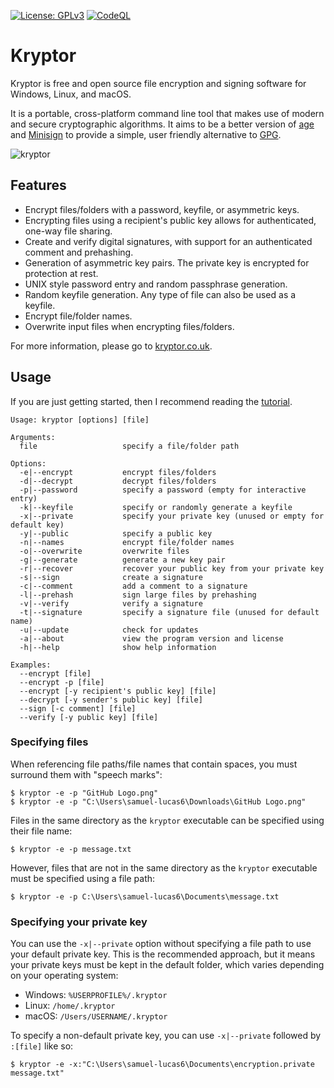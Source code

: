 [![License: GPLv3](https://img.shields.io/badge/License-GPL%20v3-blue.svg)](http://www.gnu.org/licenses/gpl-3.0)
[![CodeQL](https://github.com/samuel-lucas6/Kryptor/actions/workflows/codeql-analysis.yml/badge.svg)](https://github.com/samuel-lucas6/Kryptor/actions)

# Kryptor
Kryptor is free and open source file encryption and signing software for Windows, Linux, and macOS.

It is a portable, cross-platform command line tool that makes use of modern and secure cryptographic algorithms. It aims to be a better version of [age](https://github.com/FiloSottile/age) and [Minisign](https://github.com/jedisct1/minisign) to provide a simple, user friendly alternative to [GPG](https://gnupg.org/).

![kryptor](https://user-images.githubusercontent.com/63159663/110021517-c0af3500-7d22-11eb-9acd-02ba9f24617c.gif)

## Features
- Encrypt files/folders with a password, keyfile, or asymmetric keys.
- Encrypting files using a recipient's public key allows for authenticated, one-way file sharing.
- Create and verify digital signatures, with support for an authenticated comment and prehashing.
- Generation of asymmetric key pairs. The private key is encrypted for protection at rest.
- UNIX style password entry and random passphrase generation.
- Random keyfile generation. Any type of file can also be used as a keyfile.
- Encrypt file/folder names.
- Overwrite input files when encrypting files/folders.

For more information, please go to [kryptor.co.uk](https://www.kryptor.co.uk/).

## Usage
If you are just getting started, then I recommend reading the [tutorial](https://www.kryptor.co.uk/tutorial).
```
Usage: kryptor [options] [file]

Arguments:
  file                   specify a file/folder path

Options:
  -e|--encrypt           encrypt files/folders
  -d|--decrypt           decrypt files/folders
  -p|--password          specify a password (empty for interactive entry)
  -k|--keyfile           specify or randomly generate a keyfile
  -x|--private           specify your private key (unused or empty for default key)
  -y|--public            specify a public key
  -n|--names             encrypt file/folder names
  -o|--overwrite         overwrite files
  -g|--generate          generate a new key pair
  -r|--recover           recover your public key from your private key
  -s|--sign              create a signature
  -c|--comment           add a comment to a signature
  -l|--prehash           sign large files by prehashing
  -v|--verify            verify a signature
  -t|--signature         specify a signature file (unused for default name)
  -u|--update            check for updates
  -a|--about             view the program version and license
  -h|--help              show help information

Examples:
  --encrypt [file]
  --encrypt -p [file]
  --encrypt [-y recipient's public key] [file]
  --decrypt [-y sender's public key] [file]
  --sign [-c comment] [file]
  --verify [-y public key] [file]
  ```

### Specifying files
When referencing file paths/file names that contain spaces, you must surround them with "speech marks":
```
$ kryptor -e -p "GitHub Logo.png"
$ kryptor -e -p "C:\Users\samuel-lucas6\Downloads\GitHub Logo.png"
```
Files in the same directory as the `kryptor` executable can be specified using their file name:
```
$ kryptor -e -p message.txt
```
However, files that are not in the same directory as the `kryptor` executable must be specified using a file path:
```
$ kryptor -e -p C:\Users\samuel-lucas6\Documents\message.txt
```
### Specifying your private key
You can use the `-x|--private` option without specifying a file path to use your default private key. This is the recommended approach, but it means your private keys must be kept in the default folder, which varies depending on your operating system:

- Windows: `%USERPROFILE%/.kryptor`
- Linux: `/home/.kryptor`
- macOS: `/Users/USERNAME/.kryptor`

To specify a non-default private key, you can use `-x|--private` followed by `:[file]` like so:
```
$ kryptor -e -x:"C:\Users\samuel-lucas6\Documents\encryption.private message.txt"
```
